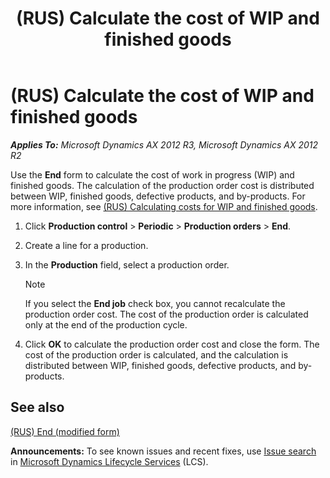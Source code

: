 ﻿---
title: (RUS) Calculate the cost of WIP and finished goods
TOCTitle: (RUS) Calculate the cost of WIP and finished goods
ms:assetid: cbfa7c61-ffd4-4f93-96c1-333823a9241a
ms:mtpsurl: https://technet.microsoft.com/en-us/library/JJ711610(v=AX.60)
ms:contentKeyID: 49387934
ms.date: 04/18/2014
mtps_version: v=AX.60
f1_keywords:
- cost of work in progress
- finished goods
- work in progress
---

# (RUS) Calculate the cost of WIP and finished goods 


_**Applies To:** Microsoft Dynamics AX 2012 R3, Microsoft Dynamics AX 2012 R2_

Use the **End** form to calculate the cost of work in progress (WIP) and finished goods. The calculation of the production order cost is distributed between WIP, finished goods, defective products, and by-products. For more information, see [(RUS) Calculating costs for WIP and finished goods](rus-calculating-costs-for-wip-and-finished-goods.md).

1.  Click **Production control** \> **Periodic** \> **Production orders** \> **End**.

2.  Create a line for a production.

3.  In the **Production** field, select a production order.
    

    > [!NOTE]
    > <P>If you select the <STRONG>End job</STRONG> check box, you cannot recalculate the production order cost. The cost of the production order is calculated only at the end of the production cycle.</P>



4.  Click **OK** to calculate the production order cost and close the form. The cost of the production order is calculated, and the calculation is distributed between WIP, finished goods, defective products, and by-products.

## See also

[(RUS) End (modified form)](https://technet.microsoft.com/en-us/library/jj678573\(v=ax.60\))

  
**Announcements:** To see known issues and recent fixes, use [Issue search](http://go.microsoft.com/fwlink/?linkid=389258) in [Microsoft Dynamics Lifecycle Services](http://go.microsoft.com/fwlink/?linkid=306505) (LCS).

